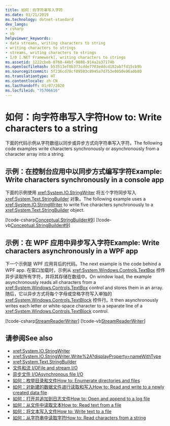 ```yaml
---
title: 如何：向字符串写入字符
ms.date: 01/21/2019
ms.technology: dotnet-standard
dev_langs:
- csharp
- vb
helpviewer_keywords:
- data streams, writing characters to string
- writing characters to strings
- streams, writing characters to strings
- I/O [.NET Framework], writing characters to strings
ms.assetid: 1222cbeb-0760-44bf-9888-914a2a37174b
ms.openlocfilehash: b53513ef0b373cdde7703eddcd182ab7fd15cb9b
ms.sourcegitcommit: 5f236cd78cf09593c8945a7d753e0850e96a0b80
ms.translationtype: HT
ms.contentlocale: zh-CN
ms.lasthandoff: 01/07/2020
ms.locfileid: "75706616"
---
```

# <a name="how-to-write-characters-to-a-string"></a><span data-ttu-id="57daf-102">如何：向字符串写入字符</span><span class="sxs-lookup"><span data-stu-id="57daf-102">How to: Write characters to a string</span></span>
<span data-ttu-id="57daf-103">下面的代码示例从字符数组以同步或异步方式向字符串写入字符。</span><span class="sxs-lookup"><span data-stu-id="57daf-103">The following code examples write characters synchronously or asynchronously from a character array into a string.</span></span>  
  
## <a name="example-write-characters-synchronously-in-a-console-app"></a><span data-ttu-id="57daf-104">示例：在控制台应用中以同步方式编写字符</span><span class="sxs-lookup"><span data-stu-id="57daf-104">Example: Write characters synchronously in a console app</span></span>  
 <span data-ttu-id="57daf-105">下面的示例使用 <xref:System.IO.StringWriter> 将五个字符同步写入 <xref:System.Text.StringBuilder> 对象。</span><span class="sxs-lookup"><span data-stu-id="57daf-105">The following example uses a <xref:System.IO.StringWriter> to write five characters synchronously to a <xref:System.Text.StringBuilder> object.</span></span> 
  
 [!code-csharp[Conceptual.StringBuilder#9](../../../samples/snippets/csharp/VS_Snippets_CLR/Conceptual.StringBuilder/cs/example2.cs#9)]
 [!code-vb[Conceptual.StringBuilder#9](../../../samples/snippets/visualbasic/VS_Snippets_CLR/Conceptual.StringBuilder/vb/example2.vb#9)]  
  
## <a name="example-write-characters-asynchronously-in-a-wpf-app"></a><span data-ttu-id="57daf-106">示例：在 WPF 应用中异步写入字符</span><span class="sxs-lookup"><span data-stu-id="57daf-106">Example: Write characters asynchronously in a WPF app</span></span> 
 <span data-ttu-id="57daf-107">下一个示例是 WPF 应用背后的代码。</span><span class="sxs-lookup"><span data-stu-id="57daf-107">The next example is the code behind a WPF app.</span></span> <span data-ttu-id="57daf-108">在窗口加载时，示例从 <xref:System.Windows.Controls.TextBox> 控件异步读取所有字符，并将其存储在数组中。</span><span class="sxs-lookup"><span data-stu-id="57daf-108">On window load, the example asynchronously reads all characters from a <xref:System.Windows.Controls.TextBox> control and stores them in an array.</span></span> <span data-ttu-id="57daf-109">随后，它以异步方式将每个字母或空格字符写入单独的 <xref:System.Windows.Controls.TextBlock> 控件行。</span><span class="sxs-lookup"><span data-stu-id="57daf-109">It then asynchronously writes each letter or white-space character to a separate line of a <xref:System.Windows.Controls.TextBlock> control.</span></span>  
  
 [!code-csharp[StreamReaderWriter](../../../samples/snippets/csharp/VS_Snippets_Wpf/StringReaderWriter/MainWindow.xaml.cs)]
 [!code-vb[StreamReaderWriter](../../../samples/snippets/visualbasic/VS_Snippets_Wpf/StringReaderWriter/MainWindow.xaml.vb)]  
  
## <a name="see-also"></a><span data-ttu-id="57daf-110">请参阅</span><span class="sxs-lookup"><span data-stu-id="57daf-110">See also</span></span>

- <xref:System.IO.StringWriter>  
- <xref:System.IO.StringWriter.Write%2A?displayProperty=nameWithType>  
- <xref:System.Text.StringBuilder>  
- [<span data-ttu-id="57daf-111">文件和流 I/O</span><span class="sxs-lookup"><span data-stu-id="57daf-111">File and stream I/O</span></span>](../../../docs/standard/io/index.md)  
- [<span data-ttu-id="57daf-112">异步文件 I/O</span><span class="sxs-lookup"><span data-stu-id="57daf-112">Asynchronous file I/O</span></span>](../../../docs/standard/io/asynchronous-file-i-o.md)  
- [<span data-ttu-id="57daf-113">如何：枚举目录和文件</span><span class="sxs-lookup"><span data-stu-id="57daf-113">How to: Enumerate directories and files</span></span>](../../../docs/standard/io/how-to-enumerate-directories-and-files.md)  
- [<span data-ttu-id="57daf-114">如何：对新建的数据文件进行读取和写入</span><span class="sxs-lookup"><span data-stu-id="57daf-114">How to: Read and write to a newly created data file</span></span>](../../../docs/standard/io/how-to-read-and-write-to-a-newly-created-data-file.md)  
- [<span data-ttu-id="57daf-115">如何：打开并追加到日志文件</span><span class="sxs-lookup"><span data-stu-id="57daf-115">How to: Open and append to a log file</span></span>](../../../docs/standard/io/how-to-open-and-append-to-a-log-file.md)  
- [<span data-ttu-id="57daf-116">如何：从文件中读取文本</span><span class="sxs-lookup"><span data-stu-id="57daf-116">How to: Read text from a file</span></span>](../../../docs/standard/io/how-to-read-text-from-a-file.md)  
- [<span data-ttu-id="57daf-117">如何：将文本写入文件</span><span class="sxs-lookup"><span data-stu-id="57daf-117">How to: Write text to a file</span></span>](../../../docs/standard/io/how-to-write-text-to-a-file.md)  
- [<span data-ttu-id="57daf-118">如何：从字符串中读取字符</span><span class="sxs-lookup"><span data-stu-id="57daf-118">How to: Read characters from a string</span></span>](../../../docs/standard/io/how-to-read-characters-from-a-string.md)
